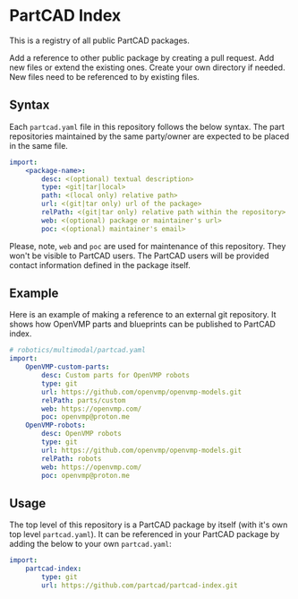 # PartCAD Index

This is a registry of all public PartCAD packages.

Add a reference to other public package by creating a pull request.
Add new files or extend the existing ones. Create your own directory if needed.
New files need to be referenced to by existing files.

## Syntax

Each `partcad.yaml` file in this repository follows the below syntax.
The part repositories maintained by the same party/owner are expected
to be placed in the same file.

```yaml
import:
    <package-name>:
        desc: <(optional) textual description>
        type: <git|tar|local>
        path: <(local only) relative path>
        url: <(git|tar only) url of the package>
        relPath: <(git|tar only) relative path within the repository>
        web: <(optional) package or maintainer's url>
        poc: <(optional) maintainer's email>
```

Please, note, `web` and `poc` are used for maintenance of this repository.
They won't be visible to PartCAD users.
The PartCAD users will be provided contact information defined in the package
itself.

## Example

Here is an example of making a reference to an external git repository. It shows how OpenVMP parts and blueprints can be published to PartCAD index.

```yaml
# robotics/multimodal/partcad.yaml
import:
    OpenVMP-custom-parts:
        desc: Custom parts for OpenVMP robots
        type: git
        url: https://github.com/openvmp/openvmp-models.git
        relPath: parts/custom
        web: https://openvmp.com/
        poc: openvmp@proton.me
    OpenVMP-robots:
        desc: OpenVMP robots
        type: git
        url: https://github.com/openvmp/openvmp-models.git
        relPath: robots
        web: https://openvmp.com/
        poc: openvmp@proton.me
```

## Usage

The top level of this repository is a PartCAD package by itself
(with it's own top level `partcad.yaml`).
It can be referenced in your PartCAD package by adding the below
to your own `partcad.yaml`:

```yaml
import:
    partcad-index:
        type: git
        url: https://github.com/partcad/partcad-index.git
```
